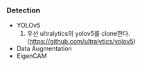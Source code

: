 ### Detection
- YOLOv5
  1. 우선 ultralytics의 yolov5를 clone한다. (https://github.com/ultralytics/yolov5)
- Data Augmentation
- EigenCAM
